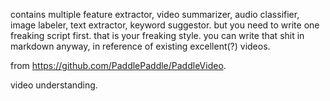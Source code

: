 contains multiple feature extractor, video summarizer, audio classifier, image labeler, text extractor, keyword suggestor. but you need to write one freaking script first. that is your freaking style. you can write that shit in markdown anyway, in reference of existing excellent(?) videos.

from https://github.com/PaddlePaddle/PaddleVideo.

video understanding.
